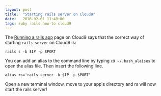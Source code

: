 ```yaml
---
layout: post
title:  "Starting rails server on Cloud9"
date:   2016-02-01 11:40:00
tags: ruby rails how-to cloud9
---
```


The [Running a rails app](https://docs.c9.io/docs/jekyll) page on Cloud9 says that the correct way of starting `rails server` on Cloud9 is:

```
rails s -b $IP -p $PORT
```

You can add an alias to the command line by typing `c9 ~/.bash_alaises` to open the alias file. 
Then insert the following line.

````
alias rs='rails server -b $IP -p $PORT'
````
Open a new terminal window, move to your app's directory and rs will now start 
the rails server!





